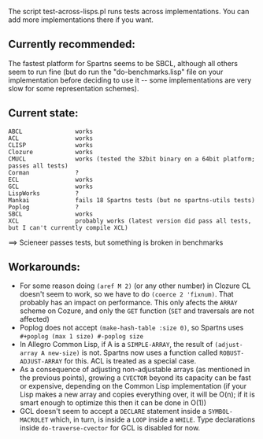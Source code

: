 The script test-across-lisps.pl runs tests across implementations.
You can add more implementations there if you want.

Currently recommended:
----------------------

The fastest platform for Spartns seems to be SBCL, although
all others seem to run fine (but do run the "do-benchmarks.lisp"
file on your implementation before deciding to use it -- some
implementations are very slow for some representation schemes).


Current state:
--------------

```
ABCL               works
ACL                works
CLISP              works
Clozure            works
CMUCL              works (tested the 32bit binary on a 64bit platform; passes all tests)
Corman             ?
ECL                works
GCL                works
LispWorks          ?
Mankai             fails 18 Spartns tests (but no spartns-utils tests)
Poplog             ?
SBCL               works
XCL                probably works (latest version did pass all tests, but I can't currently compile XCL)
```

==> Scieneer passes tests, but something is broken in benchmarks


Workarounds:
------------

* For some reason doing `(aref M 2)` (or any other number) in
  Clozure CL doesn't seem to work, so we have to do `(coerce 2 'fixnum)`.
  That probably has an impact on performance.
  This only afects the `ARRAY` scheme on Cozure, and only the `GET`
  function (`SET` and traversals are not affected)
* Poplog does not accept `(make-hash-table :size 0)`, so Spartns
  uses `#+poplog (max 1 size) #-poplog size`
* In Allegro Common Lisp, if A is a `SIMPLE-ARRAY`, the result of
  `(adjust-array A new-size)` is not.
  Spartns now uses a function called `ROBUST-ADJUST-ARRAY` for this.
  ACL is treated as a special case.
* As a consequence of adjusting non-adjustable arrays (as mentioned
  in the previous points), growing a `CVECTOR` beyond its capacity
  can be fast or expensive, depending on the Common Lisp implementation
  (if your Lisp makes a new array and copies everything over, it will
  be O(n); if it is smart enough to optimize this then it can be done in
  O(1))
* GCL doesn't seem to accept a `DECLARE` statement inside a `SYMBOL-MACROLET`
  which, in turn, is inside a `LOOP` inside a `WHILE`. Type declarations inside `do-traverse-cvector` for GCL 
  is disabled for now.
